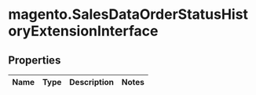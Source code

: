 # magento.SalesDataOrderStatusHistoryExtensionInterface

## Properties
Name | Type | Description | Notes
------------ | ------------- | ------------- | -------------


